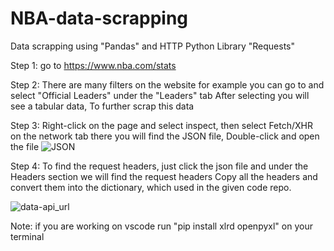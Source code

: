 # NBA-data-scrapping
Data scrapping using "Pandas" and HTTP Python Library "Requests" 

Step 1: go to https://www.nba.com/stats

Step 2: There are many filters on the website for example you can go to and select "Official Leaders" under the "Leaders" tab
After selecting you will see a tabular data, To further scrap this data

Step 3: Right-click on the page and select inspect, then select Fetch/XHR on the network tab 
there you will find the JSON file, Double-click and open the file
![JSON](https://github.com/00-gmail/NBA-data-scrap/assets/96058881/587279e8-8a3f-4af7-9a0c-e02186b664f6)

Step 4: To find the request headers, just click the json file and under the Headers section we will find the request headers
Copy all the headers and convert them into the dictionary, which used in the given code repo.

![data-api_url](https://github.com/00-gmail/NBA-data-scrap/assets/96058881/f1a63c82-9859-49ae-a21e-66235d27a71f)

Note: if you are working on vscode run "pip install xlrd openpyxl" on your terminal
